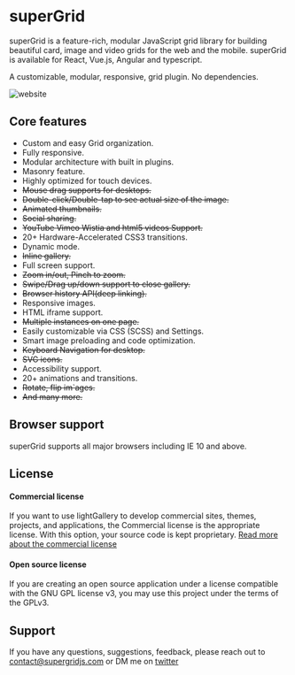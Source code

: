 # superGrid
superGrid is a feature-rich, modular JavaScript grid library for building beautiful card, image and video grids for the web and the mobile. superGrid is available for React, Vue.js, Angular and typescript.

A customizable, modular, responsive, grid plugin. No dependencies.

![website](https://www.supergridjs.com/)

## Core features

-   Custom and easy Grid organization.
-   Fully responsive.
-   Modular architecture with built in plugins.
-   Masonry feature.
-   Highly optimized for touch devices.
-   ~~Mouse drag supports for desktops.~~
-   ~~Double-click/Double-tap to see actual size of the image.~~
-   ~~Animated thumbnails.~~
-   ~~Social sharing.~~
-   ~~YouTube Vimeo Wistia and html5 videos Support.~~
-   20+ Hardware-Accelerated CSS3 transitions.
-   Dynamic mode.
-   ~~Inline gallery.~~
-   Full screen support.
-   ~~Zoom in/out, Pinch to zoom.~~
-   ~~Swipe/Drag up/down support to close gallery.~~
-   ~~Browser history API(deep linking).~~
-   Responsive images.
-   HTML iframe support.
-   ~~Multiple instances on one page.~~
-   Easily customizable via CSS (SCSS) and Settings.
-   Smart image preloading and code optimization.
-   ~~Keyboard Navigation for desktop.~~
-   ~~SVG icons.~~
-   Accessibility support.
-   20+ animations and transitions.
-   ~~Rotate, flip im`ages.~~
-   ~~And many more.~~

## Browser support

superGrid supports all major browsers including IE 10 and above.

## License

#### Commercial license

If you want to use lightGallery to develop commercial sites, themes, projects,
and applications, the Commercial license is the appropriate license. With this
option, your source code is kept proprietary.
[Read more about the commercial license](https://www.supergridjs.com/license/)

#### Open source license

If you are creating an open source application under a license compatible with
the GNU GPL license v3, you may use this project under the terms of the GPLv3.

## Support

If you have any questions, suggestions, feedback, please reach out to [contact@supergridjs.com](mailto:contact@supergridjs.com) or DM me on [twitter](https://twitter.com/ignacrodrigues)
